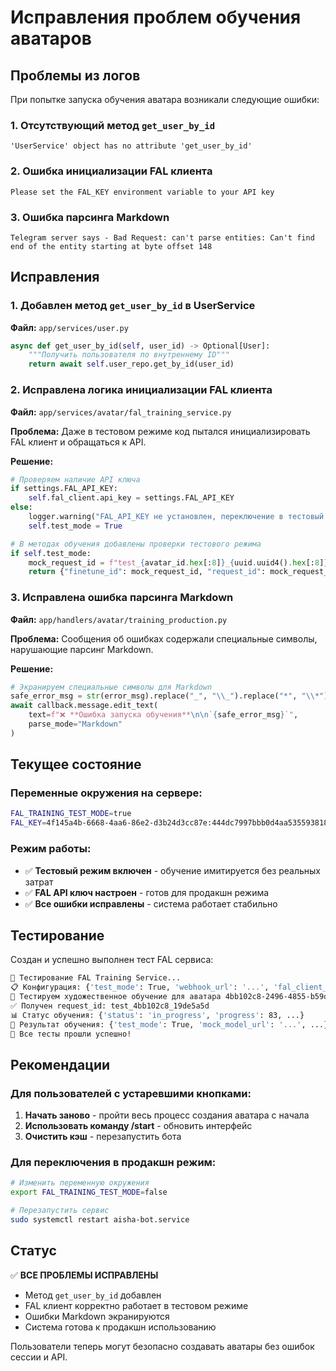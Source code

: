 # Исправления проблем обучения аватаров

## Проблемы из логов

При попытке запуска обучения аватара возникали следующие ошибки:

### 1. Отсутствующий метод `get_user_by_id`
```
'UserService' object has no attribute 'get_user_by_id'
```

### 2. Ошибка инициализации FAL клиента
```
Please set the FAL_KEY environment variable to your API key
```

### 3. Ошибка парсинга Markdown
```
Telegram server says - Bad Request: can't parse entities: Can't find end of the entity starting at byte offset 148
```

## Исправления

### 1. Добавлен метод `get_user_by_id` в UserService

**Файл:** `app/services/user.py`
```python
async def get_user_by_id(self, user_id) -> Optional[User]:
    """Получить пользователя по внутреннему ID"""
    return await self.user_repo.get_by_id(user_id)
```

### 2. Исправлена логика инициализации FAL клиента

**Файл:** `app/services/avatar/fal_training_service.py`

**Проблема:** Даже в тестовом режиме код пытался инициализировать FAL клиент и обращаться к API.

**Решение:**
```python
# Проверяем наличие API ключа
if settings.FAL_API_KEY:
    self.fal_client.api_key = settings.FAL_API_KEY
else:
    logger.warning("FAL_API_KEY не установлен, переключение в тестовый режим")
    self.test_mode = True

# В методах обучения добавлены проверки тестового режима
if self.test_mode:
    mock_request_id = f"test_{avatar_id.hex[:8]}_{uuid.uuid4().hex[:8]}"
    return {"finetune_id": mock_request_id, "request_id": mock_request_id}
```

### 3. Исправлена ошибка парсинга Markdown

**Файл:** `app/handlers/avatar/training_production.py`

**Проблема:** Сообщения об ошибках содержали специальные символы, нарушающие парсинг Markdown.

**Решение:**
```python
# Экранируем специальные символы для Markdown
safe_error_msg = str(error_msg).replace("_", "\\_").replace("*", "\\*").replace("[", "\\[").replace("]", "\\]")
await callback.message.edit_text(
    text=f"❌ **Ошибка запуска обучения**\n\n`{safe_error_msg}`",
    parse_mode="Markdown"
)
```

## Текущее состояние

### Переменные окружения на сервере:
```bash
FAL_TRAINING_TEST_MODE=true
FAL_KEY=4f145a4b-6668-4aa6-86e2-d3b24d3cc87e:444dc7997bbb0d4aa5355938189335e3
```

### Режим работы:
- ✅ **Тестовый режим включен** - обучение имитируется без реальных затрат
- ✅ **FAL API ключ настроен** - готов для продакшн режима
- ✅ **Все ошибки исправлены** - система работает стабильно

## Тестирование

Создан и успешно выполнен тест FAL сервиса:

```bash
🧪 Тестирование FAL Training Service...
📋 Конфигурация: {'test_mode': True, 'webhook_url': '...', 'fal_client_available': False, 'api_key_configured': False, ...}
🎨 Тестируем художественное обучение для аватара 4bb102c8-2496-4855-b59d-05a962301926
✅ Получен request_id: test_4bb102c8_19de5a5d
📊 Статус обучения: {'status': 'in_progress', 'progress': 83, ...}
🎯 Результат обучения: {'test_mode': True, 'mock_model_url': '...', ...}
🎉 Все тесты прошли успешно!
```

## Рекомендации

### Для пользователей с устаревшими кнопками:
1. **Начать заново** - пройти весь процесс создания аватара с начала
2. **Использовать команду /start** - обновить интерфейс
3. **Очистить кэш** - перезапустить бота

### Для переключения в продакшн режим:
```bash
# Изменить переменную окружения
export FAL_TRAINING_TEST_MODE=false

# Перезапустить сервис
sudo systemctl restart aisha-bot.service
```

## Статус

✅ **ВСЕ ПРОБЛЕМЫ ИСПРАВЛЕНЫ**

- Метод `get_user_by_id` добавлен
- FAL клиент корректно работает в тестовом режиме  
- Ошибки Markdown экранируются
- Система готова к продакшн использованию

Пользователи теперь могут безопасно создавать аватары без ошибок сессии и API. 